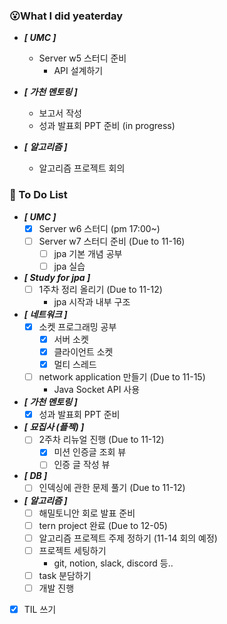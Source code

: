 ### 😮What I did yeaterday
- ***[ UMC ]***
  - Server w5 스터디 준비
    - API 설계하기

- ***[ 가천 멘토링 ]***
  - 보고서 작성
  - 성과 발표회 PPT 준비 (in progress)

- ***[ 알고리즘 ]***
  - 알고리즘 프로젝트 회의

###  🤔 To Do List

- ***[ UMC ]***
  - [x] Server w6 스터디 (pm 17:00~)
  - [ ] Server w7 스터디 준비 (Due to 11-16)
    - [ ] jpa 기본 개념 공부
    - [ ] jpa 실습

- ***[ Study for jpa ]***
  - [ ] 1주차 정리 올리기 (Due to 11-12)
    - jpa 시작과 내부 구조
  
- ***[ 네트워크 ]***
  - [x] 소켓 프로그래밍 공부
    - [x] 서버 소켓
    - [x] 클라이언트 소켓
    - [x] 멀티 스레드
  - [ ] network application 만들기 (Due to 11-15)
    - Java Socket API 사용

- ***[ 가천 멘토링 ]***
  - [x] 성과 발표회 PPT 준비 

- ***[ 묘집사 (플젝) ]***
  - [ ] 2주차 리뉴얼 진행 (Due to 11-12)
    - [x] 미션 인증글 조회 뷰
    - [ ] 인증 글 작성 뷰  

- ***[ DB ]***
  - [ ] 인덱싱에 관한 문제 풀기 (Due to 11-12)

- ***[ 알고리즘 ]***
  - [ ] 해밀토니안 회로 발표 준비
  - [ ] tern project 완료 (Due to 12-05)
  - [ ] 알고리즘 프로젝트 주제 정하기 (11-14 회의 예정)
  - [ ] 프로젝트 세팅하기
    - git, notion, slack, discord 등..
  - [ ] task 분담하기
  - [ ] 개발 진행

- [x] TIL 쓰기
    
